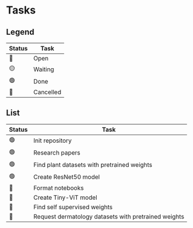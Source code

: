 # Tasks

## Legend

| Status | Task      |
| ------ | --------- |
| 🔵     | Open      |
| 🟡     | Waiting   |
| 🟢     | Done      |
| 🔴     | Cancelled |

## List

| Status | Task                                                 |
| ------ | ---------------------------------------------------- |
| 🟢     | Init repository                                      |
| 🟢     | Research papers                                      |
| 🟢     | Find plant datasets with pretrained weights          |
| 🟢     | Create ResNet50 model                                |
| 🔵     | Format notebooks                                     |
| 🔵     | Create Tiny-ViT model                                |
| 🔵     | Find self supervised weights                         |
| 🔵     | Request dermatology datasets with pretrained weights |
